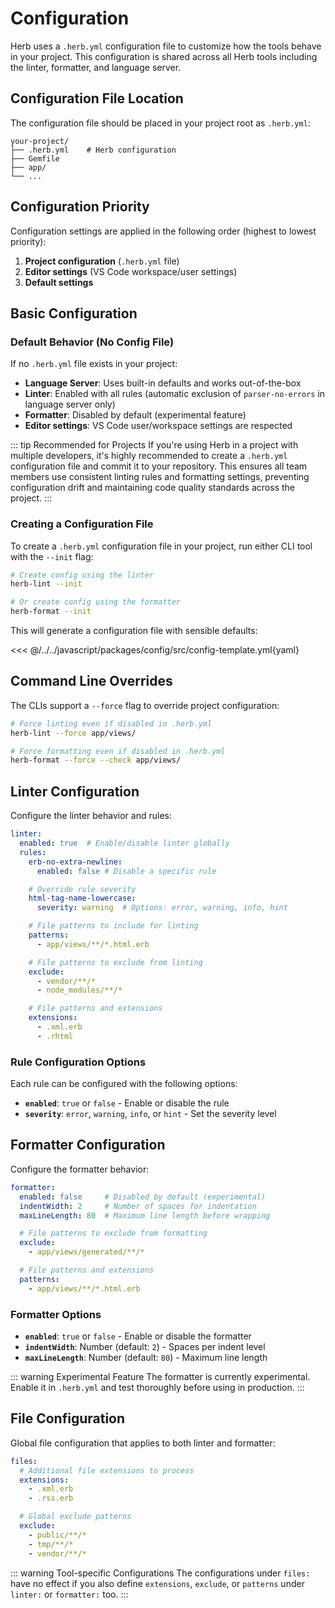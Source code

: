 # Configuration

Herb uses a `.herb.yml` configuration file to customize how the tools behave in your project. This configuration is shared across all Herb tools including the linter, formatter, and language server.

## Configuration File Location

The configuration file should be placed in your project root as `.herb.yml`:

```
your-project/
├── .herb.yml    # Herb configuration
├── Gemfile
├── app/
└── ...
```

## Configuration Priority

Configuration settings are applied in the following order (highest to lowest priority):

1. **Project configuration** (`.herb.yml` file)
2. **Editor settings** (VS Code workspace/user settings)
3. **Default settings**

## Basic Configuration

### Default Behavior (No Config File)

If no `.herb.yml` file exists in your project:

- **Language Server**: Uses built-in defaults and works out-of-the-box
- **Linter**: Enabled with all rules (automatic exclusion of `parser-no-errors` in language server only)
- **Formatter**: Disabled by default (experimental feature)
- **Editor settings**: VS Code user/workspace settings are respected

::: tip Recommended for Projects
If you're using Herb in a project with multiple developers, it's highly recommended to create a `.herb.yml` configuration file and commit it to your repository. This ensures all team members use consistent linting rules and formatting settings, preventing configuration drift and maintaining code quality standards across the project.
:::

### Creating a Configuration File

To create a `.herb.yml` configuration file in your project, run either CLI tool with the `--init` flag:

```bash
# Create config using the linter
herb-lint --init

# Or create config using the formatter
herb-format --init
```

This will generate a configuration file with sensible defaults:

<<< @/../../javascript/packages/config/src/config-template.yml{yaml}


## Command Line Overrides

The CLIs support a `--force` flag to override project configuration:

```bash
# Force linting even if disabled in .herb.yml
herb-lint --force app/views/

# Force formatting even if disabled in .herb.yml
herb-format --force --check app/views/
```

## Linter Configuration

Configure the linter behavior and rules:

```yaml [.herb.yml]
linter:
  enabled: true  # Enable/disable linter globally
  rules:
    erb-no-extra-newline:
      enabled: false # Disable a specific rule

    # Override rule severity
    html-tag-name-lowercase:
      severity: warning  # Options: error, warning, info, hint

    # File patterns to include for linting
    patterns:
      - app/views/**/*.html.erb

    # File patterns to exclude from linting
    exclude:
      - vendor/**/*
      - node_modules/**/*

    # File patterns and extensions
    extensions:
      - .xml.erb
      - .rhtml
```

### Rule Configuration Options

Each rule can be configured with the following options:

- **`enabled`**: `true` or `false` - Enable or disable the rule
- **`severity`**: `error`, `warning`, `info`, or `hint` - Set the severity level

## Formatter Configuration

Configure the formatter behavior:

```yaml [.herb.yml]
formatter:
  enabled: false     # Disabled by default (experimental)
  indentWidth: 2     # Number of spaces for indentation
  maxLineLength: 80  # Maximum line length before wrapping

  # File patterns to exclude from formatting
  exclude:
    - app/views/generated/**/*

  # File patterns and extensions
  patterns:
    - app/views/**/*.html.erb
```

### Formatter Options

- **`enabled`**: `true` or `false` - Enable or disable the formatter
- **`indentWidth`**: Number (default: `2`) - Spaces per indent level
- **`maxLineLength`**: Number (default: `80`) - Maximum line length

::: warning Experimental Feature
The formatter is currently experimental. Enable it in `.herb.yml` and test thoroughly before using in production.
:::

## File Configuration

Global file configuration that applies to both linter and formatter:

```yaml [.herb.yml]
files:
  # Additional file extensions to process
  extensions:
    - .xml.erb
    - .rss.erb

  # Global exclude patterns
  exclude:
    - public/**/*
    - tmp/**/*
    - vendor/**/*
```

::: warning Tool-specific Configurations
The configurations under `files:` have no effect if you also define `extensions`, `exclude`, or `patterns` under `linter:` or `formatter:` too.
:::
